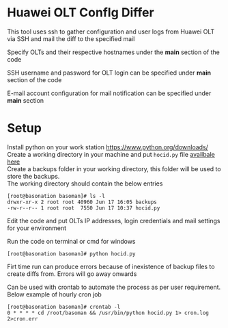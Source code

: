 # Huawei OLT ConfIg Differ

This tool uses ssh to gather configuration and user logs from Huawei OLT via SSH and mail the diff to the specified mail

Specify OLTs and their respective hostnames under the __main__ section of the code

SSH username and password for OLT login can be specified under  __main__ section of the code

E-mail account configuration for mail notification can be specified under  __main__ section

# Setup
Install python on your work station https://www.python.org/downloads/  
Create a working directory in your machine and put `hocid.py` file [availbale here](hocid.py)  
Create a backups folder in your working directory, this folder will be used to store the backups.  
The working directory should contain the below entries

    [root@basonation basoman]# ls -l  
    drwxr-xr-x 2 root root 40960 Jun 17 16:05 backups  
    -rw-r--r-- 1 root root  7550 Jun 17 10:37 hocid.py

Edit the code and put OLTs IP addresses, login credentials and mail settings for your environment

Run the code on terminal or cmd for windows

    [root@basonation basoman]# python hocid.py

Firt time run can produce errors because of inexistence of backup files to create diffs from. Errors will go away onwards

Can be used with crontab to automate the process as per user requirement.  
Below example of hourly cron job

    [root@basonation basoman]# crontab -l  
    0 * * * * cd /root/basoman && /usr/bin/python hocid.py 1> cron.log 2>cron.err


